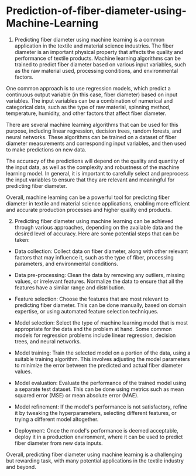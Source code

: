 # Prediction-of-fiber-diameter-using-Machine-Learning

1) Predicting fiber diameter using machine learning is a common application in the textile and material science industries. The fiber diameter is an important physical property that affects the quality and performance of textile products. Machine learning algorithms can be trained to predict fiber diameter based on various input variables, such as the raw material used, processing conditions, and environmental factors.

One common approach is to use regression models, which predict a continuous output variable (in this case, fiber diameter) based on input variables. The input variables can be a combination of numerical and categorical data, such as the type of raw material, spinning method, temperature, humidity, and other factors that affect fiber diameter.

There are several machine learning algorithms that can be used for this purpose, including linear regression, decision trees, random forests, and neural networks. These algorithms can be trained on a dataset of fiber diameter measurements and corresponding input variables, and then used to make predictions on new data.

The accuracy of the predictions will depend on the quality and quantity of the input data, as well as the complexity and robustness of the machine learning model. In general, it is important to carefully select and preprocess the input variables to ensure that they are relevant and meaningful for predicting fiber diameter.

Overall, machine learning can be a powerful tool for predicting fiber diameter in textile and material science applications, enabling more efficient and accurate production processes and higher quality end products.



2) Predicting fiber diameter using machine learning can be achieved through various approaches, depending on the available data and the desired level of accuracy. Here are some potential steps that can be taken:

- Data collection: Collect data on fiber diameter, along with other relevant factors that may influence it, such as the type of fiber, processing parameters, and environmental conditions.

- Data pre-processing: Clean the data by removing any outliers, missing values, or irrelevant features. Normalize the data to ensure that all the features have a similar range and distribution.

- Feature selection: Choose the features that are most relevant to predicting fiber diameter. This can be done manually, based on domain expertise, or using automated feature selection techniques.

- Model selection: Select the type of machine learning model that is most appropriate for the data and the problem at hand. Some common models for regression problems include linear regression, decision trees, and neural networks.

- Model training: Train the selected model on a portion of the data, using a suitable training algorithm. This involves adjusting the model parameters to minimize the error between the predicted and actual fiber diameter values.

- Model evaluation: Evaluate the performance of the trained model using a separate test dataset. This can be done using metrics such as mean squared error (MSE) or mean absolute error (MAE).

- Model refinement: If the model's performance is not satisfactory, refine it by tweaking the hyperparameters, selecting different features, or trying a different model altogether.

- Deployment: Once the model's performance is deemed acceptable, deploy it in a production environment, where it can be used to predict fiber diameter from new data inputs.

Overall, predicting fiber diameter using machine learning is a challenging but rewarding task, with many potential applications in the textile industry and beyond.
